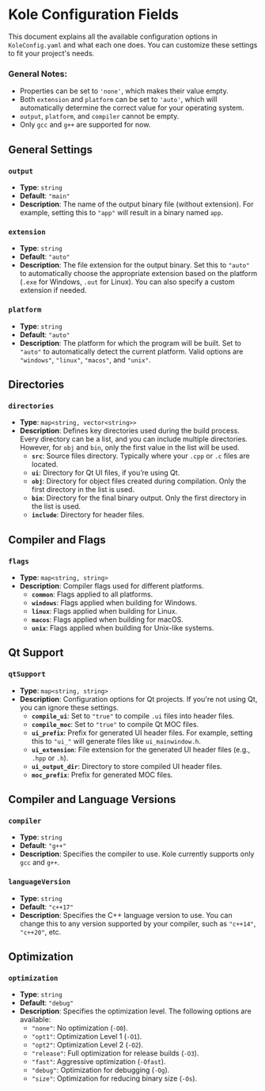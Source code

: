 # Kole Configuration Fields

This document explains all the available configuration options in `KoleConfig.yaml` and what each one does. You can customize these settings to fit your project's needs.

### General Notes:
- Properties can be set to `'none'`, which makes their value empty.
- Both `extension` and `platform` can be set to `'auto'`, which will automatically determine the correct value for your operating system.
- `output`, `platform`, and `compiler` cannot be empty.
- Only `gcc` and `g++` are supported for now.

## General Settings

### `output`
- **Type**: `string`
- **Default**: `"main"`
- **Description**: The name of the output binary file (without extension). For example, setting this to `"app"` will result in a binary named `app`.

### `extension`
- **Type**: `string`
- **Default**: `"auto"`
- **Description**: The file extension for the output binary. Set this to `"auto"` to automatically choose the appropriate extension based on the platform (`.exe` for Windows, `.out` for Linux). You can also specify a custom extension if needed.

### `platform`
- **Type**: `string`
- **Default**: `"auto"`
- **Description**: The platform for which the program will be built. Set to `"auto"` to automatically detect the current platform. Valid options are `"windows"`, `"linux"`, `"macos"`, and `"unix"`.

## Directories

### `directories`
- **Type**: `map<string, vector<string>>`
- **Description**: Defines key directories used during the build process. Every directory can be a list, and you can include multiple directories. However, for `obj` and `bin`, only the first value in the list will be used.
  - **`src`**: Source files directory. Typically where your `.cpp` or `.c` files are located.
  - **`ui`**: Directory for Qt UI files, if you’re using Qt.
  - **`obj`**: Directory for object files created during compilation. Only the first directory in the list is used.
  - **`bin`**: Directory for the final binary output. Only the first directory in the list is used.
  - **`include`**: Directory for header files.

## Compiler and Flags

### `flags`
- **Type**: `map<string, string>`
- **Description**: Compiler flags used for different platforms.
  - **`common`**: Flags applied to all platforms.
  - **`windows`**: Flags applied when building for Windows.
  - **`linux`**: Flags applied when building for Linux.
  - **`macos`**: Flags applied when building for macOS.
  - **`unix`**: Flags applied when building for Unix-like systems.

## Qt Support

### `qtSupport`
- **Type**: `map<string, string>`
- **Description**: Configuration options for Qt projects. If you're not using Qt, you can ignore these settings.
  - **`compile_ui`**: Set to `"true"` to compile `.ui` files into header files.
  - **`compile_moc`**: Set to `"true"` to compile Qt MOC files.
  - **`ui_prefix`**: Prefix for generated UI header files. For example, setting this to `"ui_"` will generate files like `ui_mainwindow.h`.
  - **`ui_extension`**: File extension for the generated UI header files (e.g., `.hpp` or `.h`).
  - **`ui_output_dir`**: Directory to store compiled UI header files.
  - **`moc_prefix`**: Prefix for generated MOC files.

## Compiler and Language Versions

### `compiler`
- **Type**: `string`
- **Default**: `"g++"`
- **Description**: Specifies the compiler to use. Kole currently supports only `gcc` and `g++`.

### `languageVersion`
- **Type**: `string`
- **Default**: `"c++17"`
- **Description**: Specifies the C++ language version to use. You can change this to any version supported by your compiler, such as `"c++14"`, `"c++20"`, etc.

## Optimization

### `optimization`
- **Type**: `string`
- **Default**: `"debug"`
- **Description**: Specifies the optimization level. The following options are available:
  - `"none"`: No optimization (`-O0`).
  - `"opt1"`: Optimization Level 1 (`-O1`).
  - `"opt2"`: Optimization Level 2 (`-O2`).
  - `"release"`: Full optimization for release builds (`-O3`).
  - `"fast"`: Aggressive optimization (`-Ofast`).
  - `"debug"`: Optimization for debugging (`-Og`).
  - `"size"`: Optimization for reducing binary size (`-Os`).

